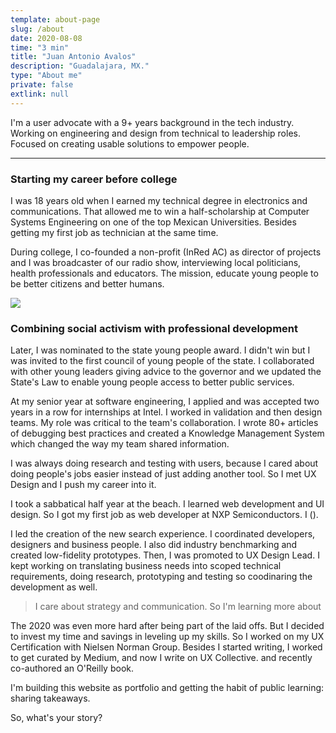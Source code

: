 ```yaml
---
template: about-page
slug: /about
date: 2020-08-08
time: "3 min"
title: "Juan Antonio Avalos"
description: "Guadalajara, MX."
type: "About me"
private: false
extlink: null
---
```


<!-- <img src="/assets/jantonioavalos-picture.jpg" class="featured-image"></img> -->

I'm a user advocate with a 9+ years background in the tech industry. Working on engineering and design from technical to leadership roles. Focused on creating usable solutions to empower people.

---

### Starting my career before college

  <!-- ![]( "") -->

I was 18 years old when I earned my technical degree in electronics and communications. That allowed me to win a half-scholarship at Computer Systems Engineering on one of the top Mexican Universities. Besides getting my first job as technician at the same time.

During college, I co-founded a non-profit (InRed AC) as director of projects and I was broadcaster of our radio show, interviewing local politicians, health professionals and educators. The mission, educate young people to be better citizens and better humans.

![]("")

### Combining social activism with professional development

Later, I was nominated to the state young people award. I didn't win but I was invited to the first council of young people of the state. I collaborated with other young leaders giving advice to the governor and we updated the State's Law to enable young people access to better public services.

At my senior year at software engineering, I applied and was accepted two years in a row for internships at Intel. I worked in validation and then design teams. My role was critical to the team's collaboration. I wrote 80+ articles of debugging best practices and created a Knowledge Management System which changed the way my team shared information.

I was always doing research and testing with users, because I cared about doing people's jobs easier instead of just adding another tool. So I met UX Design and I push my career into it.

I took a sabbatical half year at the beach. I learned web development and UI design. So I got my first job as web developer at NXP Semiconductors. I ().

I led the creation of the new search experience. I coordinated developers, designers and business people. I also did industry benchmarking and created low-fidelity prototypes. Then, I was promoted to UX Design Lead. I kept working on translating business needs into scoped technical requirements, doing research, prototyping and testing so coodinaring the development as well.

> I care about strategy and communication. So I'm learning more about

The 2020 was even more hard after being part of the laid offs. But I decided to invest my time and savings in leveling up my skills. So I worked on my UX Certification with Nielsen Norman Group. Besides I started writing, I worked to get curated by Medium, and now I write on UX Collective. and recently co-authored an O'Reilly book.

I'm building this website as portfolio and getting the habit of public learning: sharing takeaways.

So, what's your story?
